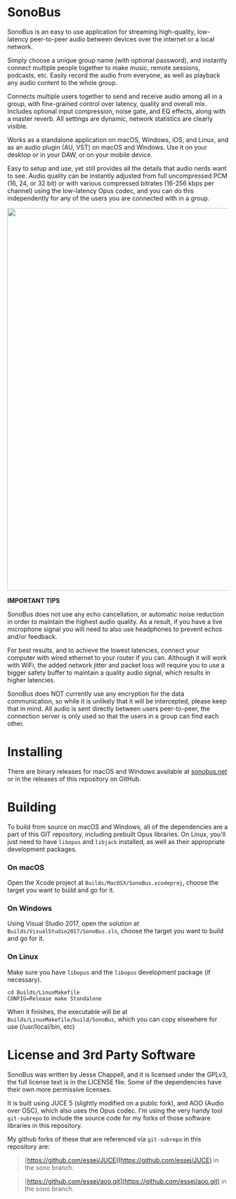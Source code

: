 
# SonoBus

SonoBus is an easy to use application for streaming high-quality, low-latency peer-to-peer audio between devices over the internet or a local network.

Simply choose a unique group name (with optional password), and instantly connect multiple people together to make music, remote sessions, podcasts, etc. Easily record the audio from everyone, as well as playback any audio content to the whole group.

Connects multiple users together to send and receive audio among all in a group, with fine-grained control over latency, quality and overall mix. Includes optional input compression, noise gate, and EQ effects, along with a master reverb. All settings are dynamic, network statistics are clearly visible.

Works as a standalone application on macOS, Windows, iOS, and Linux, and as an audio plugin (AU, VST) on macOS and Windows. Use it on your desktop or in your DAW, or on your mobile device.

Easy to setup and use, yet still provides all the details that audio nerds want to see. Audio quality can be instantly adjusted from full uncompressed PCM (16, 24, or 32 bit) or with various compressed bitrates (16-256 kbps per channel) using the low-latency Opus codec, and you can do this independently for any of the users you are connected with in a group.


<img src="https://sonobus.net/assets/images/sonobus_screenshot.png" width="871" />

**IMPORTANT TIPS**

SonoBus does not use any echo cancellation, or automatic noise
reduction in order to maintain the highest audio quality. As a result, if you have a live microphone signal you will need to also use headphones to prevent echos and/or feedback.

For best results, and to achieve the lowest latencies, connect your computer with wired ethernet to your router if you can. Although it will work with WiFi, the added network jitter and packet loss will require you to use a bigger safety buffer to maintain a quality audio signal, which results in higher latencies.

SonoBus does NOT currently use any encryption for the data
communication, so while it is unlikely that it will be
intercepted, please keep that in mind. All audio is sent directly between users peer-to-peer, the connection server is only used so that the users in a group can find each other.



# Installing

There are binary releases for macOS and Windows available at [sonobus.net](https://sonobus.net) or in the releases of this repository on GitHub.

# Building

To build from source on macOS and Windows, all of the dependencies are a part of this GIT repository, including prebuilt Opus libraries. 
On Linux, you'll just need to have `libopus` and `libjack` installed, as
well as their appropriate development packages.

### On macOS

Open the Xcode project at `Builds/MacOSX/SonoBus.xcodeproj`, choose the target you want to build and go for it.

### On Windows

Using Visual Studio 2017, open the solution at `Builds/VisualStudio2017/SonoBus.sln`, choose the target you want to build and go for it.

### On Linux

Make sure you have `libopus` and the `libopus` development package (if necessary). 

    cd Builds/LinuxMakefile
    CONFIG=Release make Standalone

When it finishes, the executable will be at `Builds/LinuxMakefile/build/SonoBus`, which you can copy elsewhere for use (/usr/local/bin, etc)

# License and 3rd Party Software

SonoBus was written by Jesse Chappell, and it is licensed under the GPLv3, the full license text is in the LICENSE file. Some of the dependencies have their own more permissive licenses.

It is built using JUCE 5 (slightly modified on a public fork), and AOO (Audio over OSC), which also uses the Opus codec. I'm using the very handy tool `git-subrepo` to include the source code for my forks of those software libraries in this repository.


My github forks of these that are referenced via `git-subrepo` in this repository are:

> [https://github.com/essej/JUCE](https://github.com/essej/JUCE) in the sono branch.
 
> [https://github.com/essej/aoo.git](https://github.com/essej/aoo.git) in the sono branch.

